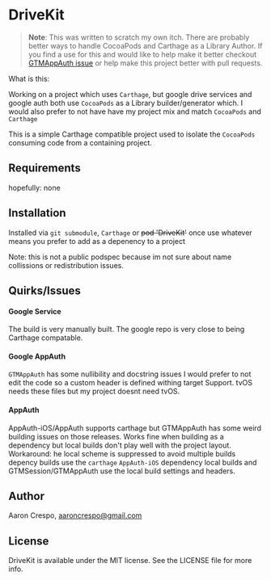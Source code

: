 # DriveKit

> **Note**: This was written to scratch my own itch. There are probably better ways to handle CocoaPods and Carthage as a Library Author. If you find a use for this and would like to help make it better checkout [GTMAppAuth issue](https://github.com/google/GTMAppAuth/issues/24) or help make this project better with pull requests.


What is this:

Working on a project which uses `Carthage`, but google drive services and google auth both use `CocoaPods` as a Library builder/generator which. I would also prefer to not have have my project mix and match `CocoaPods` and `Carthage`

This is a simple Carthage compatible project used to isolate the `CocoaPods` consuming code from a containing project.


## Requirements

hopefully: none

## Installation

Installed via `git submodule`, `Carthage` or ~~pod 'DriveKit'~~ once use whatever means you prefer to add as a depenency to a project

Note: this is not a public podspec because im not sure about name collissions or redistribution issues.

## Quirks/Issues

#### Google Service

The build is very manually built. The google repo is very close to being Carthage compatable.

#### Google AppAuth

`GTMAppAuth` has some nullibility and docstring issues I would prefer to not edit the code so a custom header is defined withing target Support. tvOS needs these files but my project doesnt need tvOS.

#### AppAuth

AppAuth-iOS/AppAuth supports carthage but GTMAppAuth has some weird building issues on those releases. Works fine when building as a dependency but local builds don't play well with the project layout. Workaround: he local scheme is suppressed to avoid multiple builds depency builds use the `carthage` `AppAuth-iOS` dependency local builds and GTMSession/GTMAppAuth use the local build settings and headers.

## Author

Aaron Crespo, aaroncrespo@gmail.com

## License

DriveKit is available under the MIT license. See the LICENSE file for more info.
